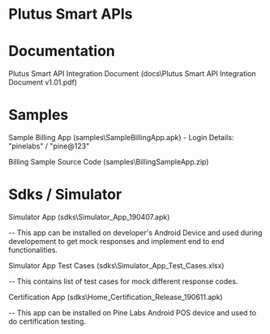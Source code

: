 # Plutus Smart APIs

# Documentation

Plutus Smart API Integration Document (docs\Plutus Smart API Integration Document v1.01.pdf)

# Samples

Sample Billing App (samples\SampleBillingApp.apk) - Login Details: "pinelabs" / "pine@123"

Billing Sample Source Code (samples\BillingSampleApp.zip)


# Sdks / Simulator

Simulator App (sdks\Simulator_App_190407.apk)

-- This app can be installed on developer's Android Device and used during developement to get mock responses and implement end to end functionalities.

Simulator App Test Cases (sdks\Simulator_App_Test_Cases.xlsx)

-- This contains list of test cases for mock different response codes.


Certification App (sdks\Home_Certification_Release_190611.apk)

-- This app can be installed on Pine Labs Android POS device and used to do certification testing.
